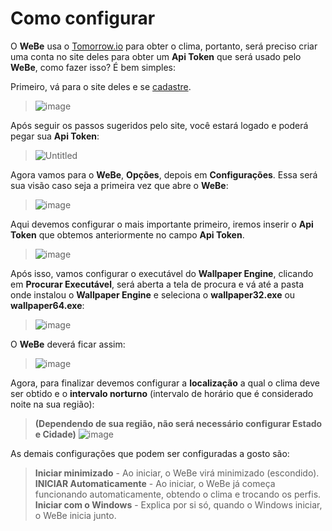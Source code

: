 # Como configurar

O **WeBe** usa o [Tomorrow.io](https://Tomorrow.io) para obter o clima, portanto, será preciso criar uma conta no site deles para obter um **Api Token** que será usado pelo **WeBe**, como fazer isso? É bem simples:


Primeiro, vá para o site deles e se [cadastre](https://app.tomorrow.io/signup).

> ![image](https://github.com/user-attachments/assets/8b2565f3-a562-44da-b2c1-9ea4bde474cf)


Após seguir os passos sugeridos pelo site, você estará logado e poderá pegar sua **Api Token**:

> ![Untitled](https://github.com/user-attachments/assets/3ab0c2dd-48f6-4cea-a9ab-53f4d1264643)


Agora vamos para o **WeBe**, **Opções**, depois em **Configurações**. Essa será sua visão caso seja a primeira vez que abre o **WeBe**:

> ![image](https://github.com/user-attachments/assets/9ab64751-ed95-4dd7-a063-da702fb66ff6)


Aqui devemos configurar o mais importante primeiro, iremos inserir o **Api Token** que obtemos anteriormente no campo **Api Token**.

> ![image](https://github.com/user-attachments/assets/6a29c23a-c780-46dd-b111-5b2427057e65)


Após isso, vamos configurar o executável do **Wallpaper Engine**, clicando em **Procurar Executável**, será aberta a tela de procura e vá até a pasta onde instalou o **Wallpaper Engine** e seleciona o **wallpaper32.exe** ou **wallpaper64.exe**:

> ![image](https://github.com/user-attachments/assets/c359033f-94a6-4c79-97f0-a401abc934f2)


O **WeBe** deverá ficar assim: 

> ![image](https://github.com/user-attachments/assets/287f0d54-e7cb-44f4-8a39-d6ed99db8971)


Agora, para finalizar devemos configurar a **localização** a qual o clima deve ser obtido e o **intervalo norturno** (intervalo de horário que é considerado noite na sua região):

> **(Dependendo de sua região, não será necessário configurar Estado e Cidade)**
> ![image](https://github.com/user-attachments/assets/1fc0e62c-5c12-425d-b7cb-1c8fdea65f67)

As demais configurações que podem ser configuradas a gosto são:

> **Iniciar minimizado** - Ao iniciar, o WeBe virá minimizado (escondido).
> **INICIAR Automaticamente** - Ao iniciar, o WeBe já começa funcionando automaticamente, obtendo o clima e trocando os perfis.
> **Iniciar com o Windows** - Explica por si só, quando o Windows iniciar, o WeBe inicia junto.
